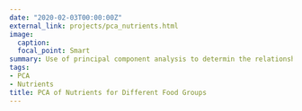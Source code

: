 ```yaml
---
date: "2020-02-03T00:00:00Z"
external_link: projects/pca_nutrients.html
image:
  caption: 
  focal_point: Smart
summary: Use of principal component analysis to determin the relationship between different nutrients in various food groups.
tags:
- PCA
- Nutrients
title: PCA of Nutrients for Different Food Groups
---
```

